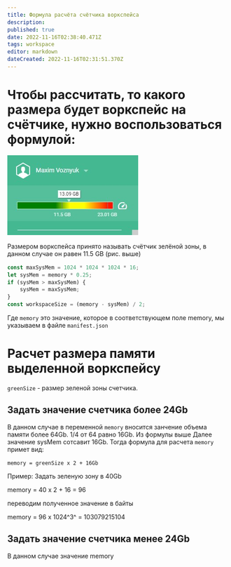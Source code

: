 ```yaml
---
title: Формула расчёта счётчика воркспейса
description: 
published: true
date: 2022-11-16T02:38:40.471Z
tags: workspace
editor: markdown
dateCreated: 2022-11-16T02:31:51.370Z
---
```


# Чтобы рассчитать, то какого размера будет воркспейс на счётчике, нужно воспользоваться формулой:

![wssize.jpg](/workspace/wssize.jpg)

  
Размером воркспейса принято называть счётчик зелёной зоны, в данном случае он равен 11.5 GB (рис. выше)

```javascript
const maxSysMem = 1024 * 1024 * 1024 * 16;
let sysMem = memory * 0.25;
if (sysMem > maxSysMem) {
    sysMem = maxSysMem;
}
const workspaceSize = (memory - sysMem) / 2;
```

Где `memory` это значение, которое в соответствующем поле memory, мы указываем в файле `manifest.json`

# Расчет размера памяти выделенной воркспейсу

`greenSize` - размер зеленой зоны счетчика.

## Задать значение счетчика более 24Gb

В данном случае в переменной `memory` вносится занчение объема памяти более 64Gb. 1/4 от 64 равно 16Gb. Из формулы выше Далее значение sysMem сотсавит 16Gb. Тогда формула для расчета `memory` примет вид:

```plaintext
memory = greenSize x 2 + 16Gb
```

Пример: Задать зеленую зону в 40Gb

memory = 40 x 2 + 16 = 96

переводим полученное значение в байты

memory = 96 x 1024^3^ \= 103079215104

## Задать значение счетчика менее 24Gb

В данном случае значение memory